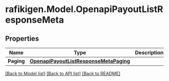 # rafikigen.Model.OpenapiPayoutListResponseMeta

## Properties

Name | Type | Description | Notes
------------ | ------------- | ------------- | -------------
**Paging** | [**OpenapiPayoutListResponseMetaPaging**](OpenapiPayoutListResponseMetaPaging.md) |  | [optional] 

[[Back to Model list]](../README.md#documentation-for-models) [[Back to API list]](../README.md#documentation-for-api-endpoints) [[Back to README]](../README.md)

